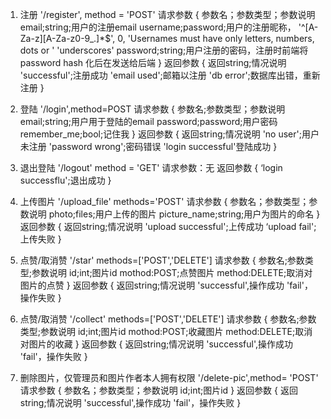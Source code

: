 1. 注册 '/register', method = 'POST'
请求参数 
{
    参数名；参数类型；参数说明
    email;string;用户的注册email
    username;password;用户的注册昵称， '^[A-Za-z][A-Za-z0-9_.]*$', 0,
                'Usernames must have only letters, numbers, dots or '
                'underscores'
    password;string;用户注册的密码，注册时前端将password hash 化后在发送给后端
}
返回参数
{
    返回string;情况说明
    'successful';注册成功
    'email used';邮箱以注册
    'db error';数据库出错，重新注册
}

2. 登陆 '/login',method=POST
请求参数
{
    参数名;参数类型；参数说明
    email;string;用户用于登陆的email
    password;password;用户密码
    remember_me;bool;记住我
}
返回参数
{
    返回string;情况说明
    'no user';用户未注册
    'password wrong';密码错误
    'login  successful'登陆成功
}

3. 退出登陆 '/logout' method = 'GET'
请求参数：无
返回参数
{
    ‘login successflu';退出成功
}

4. 上传图片 '/upload_file' methods='POST'
请求参数
{
    参数名；参数类型；参数说明
    photo;files;用户上传的图片
    picture_name;string;用户为图片的命名
}
返回参数
{
    返回string;情况说明
    'upload successful';上传成功
    ‘upload fail';上传失败
}

5. 点赞/取消赞 '/star' methods=['POST','DELETE']
请求参数
{
    参数名;参数类型;参数说明
    id;int;图片id
    mothod:POST;点赞图片
    method:DELETE;取消对图片的点赞
}
返回参数
{
    返回string;情况说明
    'successful',操作成功
    'fail'，操作失败
}

6. 点赞/取消赞 '/collect' methods=['POST','DELETE']
请求参数
{
    参数名;参数类型;参数说明
    id;int;图片id
    mothod:POST;收藏图片
    method:DELETE;取消对图片的收藏
}
返回参数
{
    返回string;情况说明
    'successful',操作成功
    'fail'，操作失败
}

7. 删除图片，仅管理员和图片作者本人拥有权限 '/delete-pic',method= 'POST'
请求参数
{
    参数名；参数类型；参数说明
    id;int;图片id
}
返回参数
{
    返回string;情况说明
    'successful',操作成功
    'fail'，操作失败
}
